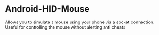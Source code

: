 # Android-HID-Mouse
Allows you to simulate a mouse using your phone via a socket connection. Useful for controlling the mouse without alerting anti cheats
